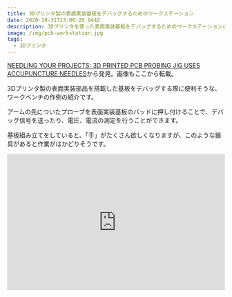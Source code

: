 ```yaml
---
title: 3Dプリンタ製の表面実装基板をデバッグするためのワークステーション
date: 2020-10-31T23:00:20.944Z
description: 3Dプリンタを使った表面実装基板をデバッグするためのワークステーションの作例を紹介します。
image: /img/pcb-workstation.jpg
tags:
  - 3Dプリンタ
---
```

[NEEDLING YOUR PROJECTS: 3D PRINTED PCB PROBING JIG USES ACCUPUNCTURE NEEDLES](https://hackaday.com/2019/11/15/needling-your-projects-3d-printed-pcb-probing-jig-uses-accupuncture-needles/)から発見。画像もここから転載。

3Dプリンタ製の表面実装部品を搭載した基板をデバッグする際に便利そうな、ワークベンチの作例の紹介です。

アームの先についたプローブを表面実装基板のパッドに押し付けることで、デバッグ信号を送ったり、電圧、電流の測定を行うことができます。

基板組み立てをしていると、「手」がたくさん欲しくなりますが、このような器具があると作業がはかどりそうです。

<iframe width="100%" height="315" src="https://www.youtube.com/embed/qH2_WdWDtvQ" frameborder="0" allow="accelerometer; autoplay; encrypted-media; gyroscope; picture-in-picture" allowfullscreen></iframe>
